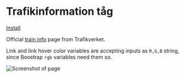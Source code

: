 # Trafikinformation tåg

[Install](https://github.com/aruncveli/userstyles/raw/main/trafikinformation-tåg/trafikinformation-tåg.user.styl)

Official [train info](https://www.trafikverket.se/trafikinformation/tag) page
from Trafikverket.

Link and link hover color variables are accepting inputs as `R,G,B` string,
since Boostrap `rgb` variables need them so.

![Screenshot of page](screenshot.png)
